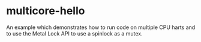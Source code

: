 # multicore-hello

An example which demonstrates how to run code on multiple CPU harts and to use
the Metal Lock API to use a spinlock as a mutex.
